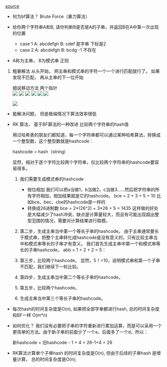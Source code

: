 [source](https://juejin.cn/post/6844904072554741767)

- 何为bf算法？
    Brute Force（暴力算法）

- 给你两个字符串A和B, 请你判断B是否是A的子串，并返回B在A中第一次出现的位置 
    - case 1
        A:  abcdefgh
        B:  cdef
        是字串   下标是2
    - case 2
        A: abcdefgh
        B: bcdg
        -1  不存在

- A称为主串， B为模式串  正则

1. 粗暴解法
    从头开始， 把主串和模式串的字符一个一个进行匹配就行了。 如果发现不匹配， 再从主串的下一位开始

    细说移动方法  两个指针   
    ![](https://p1-jj.byteimg.com/tos-cn-i-t2oaga2asx/gold-user-assets/2020/2/26/1707fb5190ff1531~tplv-t2oaga2asx-zoom-in-crop-mark:1304:0:0:0.awebp)
    ![](https://p1-jj.byteimg.com/tos-cn-i-t2oaga2asx/gold-user-assets/2020/2/26/1707fb518d93b1e4~tplv-t2oaga2asx-zoom-in-crop-mark:1304:0:0:0.awebp)
    ![](https://p1-jj.byteimg.com/tos-cn-i-t2oaga2asx/gold-user-assets/2020/2/26/1707fb51971e6176~tplv-t2oaga2asx-zoom-in-crop-mark:1304:0:0:0.awebp)
    ![](https://p1-jj.byteimg.com/tos-cn-i-t2oaga2asx/gold-user-assets/2020/2/26/1707fb51a0178c18~tplv-t2oaga2asx-zoom-in-crop-mark:1304:0:0:0.awebp)
    ![](https://p1-jj.byteimg.com/tos-cn-i-t2oaga2asx/gold-user-assets/2020/2/26/1707fb51a35ca79c~tplv-t2oaga2asx-zoom-in-crop-mark:1304:0:0:0.awebp)
    ![](https://p1-jj.byteimg.com/tos-cn-i-t2oaga2asx/gold-user-assets/2020/2/26/1707fb51accf0ef1~tplv-t2oaga2asx-zoom-in-crop-mark:1304:0:0:0.awebp)

    ![](https://p1-jj.byteimg.com/tos-cn-i-t2oaga2asx/gold-user-assets/2020/2/26/1707fb51b7c7e902~tplv-t2oaga2asx-zoom-in-crop-mark:1304:0:0:0.awebp)

- 能解决问题， 但是极端情况下算法效率很低


- RK 算法， 基于BF算法的一种改进
    比较两个字符串的hash值

    用过哈希表的朋友们都知道，每一个字符串都可以通过某种哈希算法，转换成一个整型数，这个整型数就是hashcode：

    hashcode = hash（string）

    显然，相对于逐个字符比较两个字符串，仅比较两个字符串的hashcode要容易得多。

    1. 我们需要生成模式串的hashcode
        - 按位相加
            我们可以把a当做1，b当做2，c当做3......然后把字符串的所有字符相加，相加结果就是它的hashcode。
            bce = 2 + 3 + 5 = 10
            比如bce、bec、cbe的hashcode是一样的
        - 转换成26进制数
            bce = 2*(26^2) + 3*26 + 5 = 1435
            这样做的好处是大幅减少了hash冲突，缺点是计算量较大，而且有可能出现超出整型范围的情况，需要对计算结果进行取模。
        
    2. 第二步，生成主串当中第一个等长子串的hashcode。
        由于主串通常要长于模式串，把整个主串转化成hashcode是没有意义的，只有比较主串当中和模式串等长的子串才有意义。
        我们首先生成主串中第一个和模式串等长的子串hashcode，
        abb = 1 + 2 + 2 = 5：
    3. 第三步，比较两个hashcode。
        显然，5！=10，说明模式串和第一个子串不匹配，我们继续下一轮比较。
    4. 第四步，生成主串当中第二个等长子串的hashcode。
    5. 第五步，比较两个hashcode。
    6. 生成主串当中第三个等长子串的hashcode。

- 每次hash的时间复杂度是O(n), 如果把全部字串都进行hash, 总的时间复杂度和BF一样  O(m*n)

- 如何优化？
    我们没有必要把子串的字符重新进行累加运算，而是可以采用一个更简单的方法。由于新子串的前面少了一个a，后面多了一个d，所以：

    新hashcode = 旧hashcode - 1 + 4 = 26-1+4 = 29

- RK算法计算单个子串hash 的时间复杂度是O(n),
    但由于后续的子串hash 是增量计算， 总的时间复杂度是O(n);

